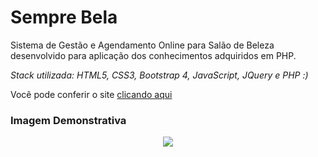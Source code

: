 # Sempre Bela

Sistema de Gestão e Agendamento Online para Salão de Beleza desenvolvido para aplicação dos conhecimentos adquiridos em PHP.

_Stack utilizada: HTML5, CSS3, Bootstrap 4, JavaScript, JQuery e PHP :)_

Você pode conferir o site [clicando aqui](https://www.raissaqueiroz.com.br/semprebela)

### Imagem Demonstrativa

<p align="center">
  <img src="https://github.com/raissaqueiroz/semprebela/blob/master/screenshoots/tela1.png" />
</p>


